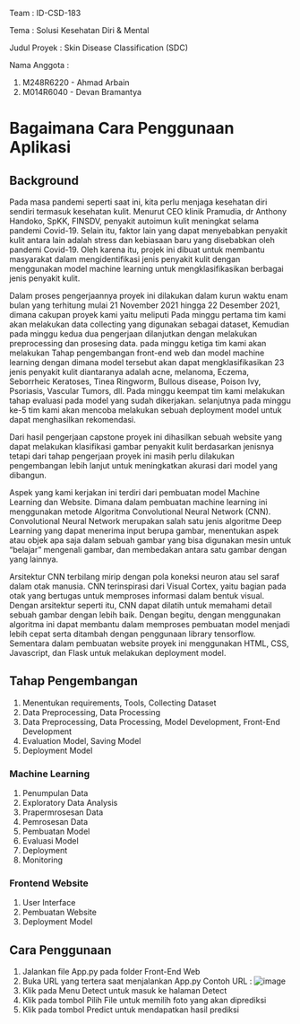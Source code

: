 Team : ID-CSD-183

Tema : Solusi Kesehatan Diri & Mental

Judul Proyek : Skin Disease Classification (SDC)

Nama Anggota :
1. M248R6220 - Ahmad Arbain
2. M014R6040 - Devan Bramantya


# Bagaimana Cara Penggunaan Aplikasi

## Background 

Pada masa pandemi seperti saat ini, kita perlu menjaga kesehatan diri sendiri termasuk kesehatan kulit. Menurut CEO klinik Pramudia, dr Anthony Handoko, SpKK, FINSDV, penyakit autoimun kulit meningkat selama pandemi Covid-19. Selain itu, faktor lain yang dapat menyebabkan penyakit kulit antara lain adalah stress dan kebiasaan baru yang disebabkan oleh pandemi Covid-19. Oleh karena itu, projek ini dibuat untuk membantu masyarakat dalam mengidentifikasi jenis penyakit kulit dengan menggunakan model machine learning untuk mengklasifikasikan berbagai jenis penyakit kulit.

Dalam proses pengerjaannya proyek ini dilakukan dalam kurun waktu enam bulan yang terhitung mulai 21 November 2021 hingga 22 Desember 2021, dimana cakupan proyek kami yaitu meliputi Pada minggu pertama tim kami akan melakukan data collecting yang digunakan sebagai dataset, Kemudian pada minggu kedua dua pengerjaan dilanjutkan dengan melakukan preprocessing dan prosesing data. pada minggu ketiga tim kami akan melakukan Tahap pengembangan front-end web dan model machine learning dengan dimana model tersebut akan dapat mengklasifikasikan 23 jenis penyakit kulit diantaranya adalah acne, melanoma, Eczema, Seborrheic Keratoses, Tinea Ringworm, Bullous disease, Poison Ivy, Psoriasis, Vascular Tumors, dll. Pada minggu keempat tim kami melakukan tahap evaluasi pada model yang sudah dikerjakan. selanjutnya pada minggu ke-5 tim kami akan mencoba melakukan sebuah deployment model untuk dapat menghasilkan rekomendasi.

Dari hasil pengerjaan capstone proyek ini dihasilkan sebuah website yang dapat melakukan klasifikasi gambar penyakit kulit berdasarkan jenisnya tetapi dari tahap pengerjaan proyek ini masih perlu dilakukan pengembangan lebih lanjut untuk meningkatkan akurasi dari model yang dibangun.

Aspek yang kami kerjakan ini terdiri dari pembuatan model Machine Learning dan Website. Dimana dalam pembuatan machine learning ini menggunakan metode Algoritma Convolutional Neural Network (CNN). Convolutional Neural Network merupakan salah satu jenis algoritme Deep Learning yang dapat menerima input berupa gambar, menentukan aspek atau objek apa saja dalam sebuah gambar yang bisa digunakan mesin untuk “belajar” mengenali gambar, dan membedakan antara satu gambar dengan yang lainnya.

Arsitektur CNN terbilang mirip dengan pola koneksi neuron atau sel saraf dalam otak manusia. CNN terinspirasi dari Visual Cortex, yaitu bagian pada otak yang bertugas untuk memproses informasi dalam bentuk visual. Dengan arsitektur seperti itu, CNN dapat dilatih untuk memahami detail sebuah gambar dengan lebih baik. Dengan begitu, dengan menggunakan algoritma ini dapat membantu dalam memproses pembuatan model menjadi lebih cepat serta ditambah dengan penggunaan library tensorflow. Sementara dalam pembuatan website proyek ini menggunakan HTML, CSS, Javascript, dan Flask untuk melakukan deployment model. 

## Tahap Pengembangan 
1. Menentukan requirements, Tools, Collecting Dataset
2. Data Preprocessing, Data Processing
3. Data Preprocessing, Data Processing, Model Development, Front-End Development
4. Evaluation Model, Saving Model
5. Deployment Model

### Machine Learning 
1. Penumpulan Data
2. Exploratory Data Analysis
3. Prapermrosesan Data
4. Pemrosesan Data
5. Pembuatan Model
6. Evaluasi Model
7. Deployment
8. Monitoring

### Frontend Website
1. User Interface
2. Pembuatan Website
3. Deployment Model

## Cara Penggunaan 
1. Jalankan file App.py pada folder Front-End Web
2. Buka URL yang tertera saat menjalankan App.py 
   Contoh URL :
![image](https://user-images.githubusercontent.com/71859654/147342234-7713d0ac-b7f6-43e7-bf81-ee95e1225b63.png)
3. Klik pada Menu Detect untuk masuk ke halaman Detect
4. Klik pada tombol Pilih File untuk memilih foto yang akan diprediksi
5. Klik pada tombol Predict untuk mendapatkan hasil prediksi


